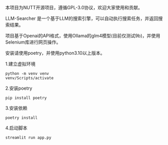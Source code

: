 本项目为NUTT开源项目，遵循GPL-3.0协议，欢迎大家使用和贡献。

LLM-Searcher 是一个基于LLM的搜索引擎，可以自动执行搜索任务，并返回搜索结果。

项目基于Openai的API格式，使用Ollama的glm4模型(目前仅测试9b)，并使用Selenium库进行网页操作。

安装请使用poetry，并使用python3.10以上版本。

1.建立虚拟环境

```
python -m venv venv
venv/Scripts/activate
```

2.安装poetry

```
pip install poetry
```

3.安装依赖

```
poetry install
```

4.启动脚本

```
streamlit run app.py 
```

